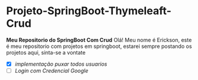 # Projeto-SpringBoot-Thymeleaft-Crud
**Meu Repositorio do SpringBoot Com Crud**
Olá! Meu nome é Erickson, este é meu repositorio com projetos em springboot, estarei sempre postando os projetos aqui, sinta-se a vontate

- [x] _implementação puxar todos usuarios_
- [ ] _Login com Credencial Google_
